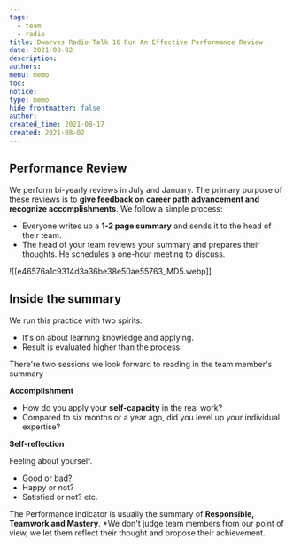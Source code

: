 ```yaml
---
tags:
  - team
  - radio
title: Dwarves Radio Talk 16 Run An Effective Performance Review
date: 2021-08-02
description: 
authors: 
menu: memo
toc: 
notice: 
type: memo
hide_frontmatter: false
author: 
created_time: 2021-08-17
created: 2021-08-02
---
```


## Performance Review 

We perform bi-yearly reviews in July and January. The primary purpose of these reviews is to **give feedback on career path advancement and recognize accomplishments**. We follow a simple process:

* Everyone writes up a **1-2 page summary** and sends it to the head of their team.
* The head of your team reviews your summary and prepares their thoughts. He schedules a one-hour meeting to discuss.

![[e46576a1c9314d3a36be38e50ae55763_MD5.webp]]


## Inside the summary

We run this practice with two spirits:

* It's on about learning knowledge and applying.
* Result is evaluated higher than the process.

There're two sessions we look forward to reading in the team member's summary

**Accomplishment**

* How do you apply your **self-capacity** in the real work?
* Compared to six months or a year ago, did you level up your individual expertise?

**Self-reflection**

Feeling about yourself.

* Good or bad?
* Happy or not?
* Satisfied or not? etc.

The Performance Indicator is usually the summary of **Responsible, Teamwork and Mastery**. *We don't judge team members from our point of view, we let them reflect their thought and propose their achievement. 
